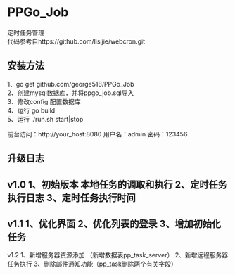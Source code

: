 PPGo_Job
====
定时任务管理  
代码参考自https://github.com/lisijie/webcron.git

安装方法    
----
1、go get github.com/george518/PPGo_Job    
2、创建mysql数据库，并将ppgo_job.sql导入    
3、修改config 配置数据库    
4、运行 go build    
5、运行 ./run.sh start|stop

前台访问：http://your_host:8080
用户名：admin 密码：123456

升级日志
----
v1.0
1、初始版本 本地任务的调取和执行
2、定时任务执行日志
3、定时任务执行时间
----
v1.1
1、优化界面
2、优化列表的登录
3、增加初始化任务
----
v1.2
1、新增服务器资源添加 （新增数据表pp_task_server）
2、新增远程服务器任务执行
3、删除邮件通知功能（pp_task删除两个有关字段）

